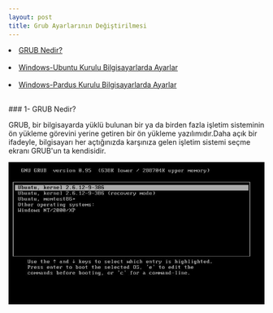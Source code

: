 ```yaml
---
layout: post
title: Grub Ayarlarının Değiştirilmesi
---
```


<li><a href="#GRUB"> GRUB Nedir?</a></li><br>
<li><a href="#WİN-UBUNTU"> Windows-Ubuntu Kurulu Bilgisayarlarda Ayarlar</a></li><br>
<li><a href="#WİN-PARDUS"> Windows-Pardus Kurulu Bilgisayarlarda Ayarlar</a></li><br>

###<a id="GRUB"> 1- GRUB Nedir? </a>

GRUB, bir bilgisayarda yüklü bulunan bir ya da birden fazla işletim sisteminin ön yükleme görevini yerine getiren bir ön yükleme yazılımıdır.Daha açık bir ifadeyle, bilgisayarı her açtığınızda karşınıza gelen işletim sistemi seçme ekranı GRUB'un ta kendisidir.

<img src="images/grub.png"/>

